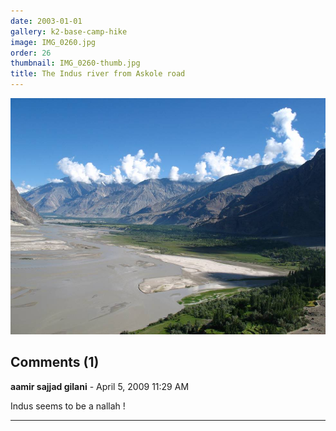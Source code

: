 ```yaml
---
date: 2003-01-01
gallery: k2-base-camp-hike
image: IMG_0260.jpg
order: 26
thumbnail: IMG_0260-thumb.jpg
title: The Indus river from Askole road
---
```


![The Indus river from Askole road](./IMG_0260.jpg)

<div id="comments">

## Comments (1)

**aamir sajjad gilani** - April  5, 2009 11:29 AM

Indus seems to be a nallah !

---

</div>